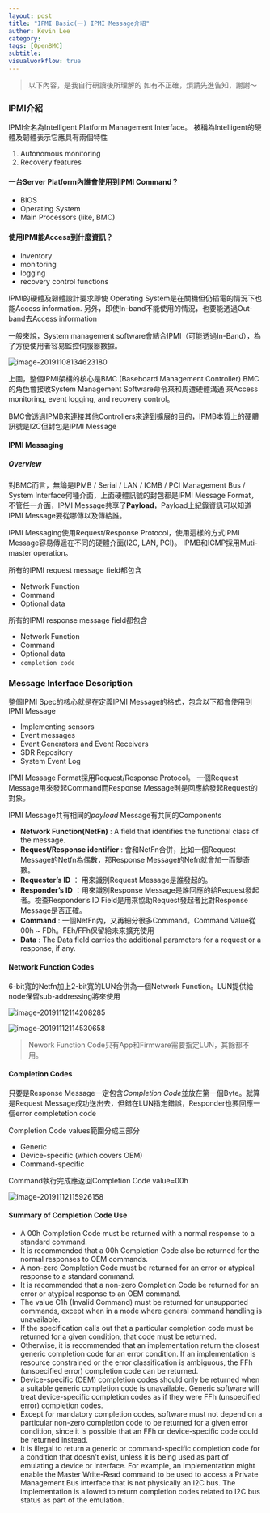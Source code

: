 ```yaml
---
layout: post
title: "IPMI Basic(一) IPMI Message介紹"
auther: Kevin Lee
category: 
tags: [OpenBMC]
subtitle:
visualworkflow: true
---
```


> 以下內容，是我自行研讀後所理解的
> 如有不正確，煩請先進告知，謝謝～

### IPMI介紹

IPMI全名為Intelligent Platform Management Interface。
被稱為Intelligent的硬體及韌體表示它應具有兩個特性

1. Autonomous monitoring
2. Recovery features

#### 一台Server Platform內誰會使用到IPMI Command？

- BIOS
- Operating System
- Main Processors (like, BMC)

#### 使用IPMI能Access到什麼資訊？

- Inventory
- monitoring
- logging
- recovery control functions


IPMI的硬體及韌體設計要求即使 Operating System是在關機但仍插電的情況下也能Access information.
另外，即使In-band不能使用的情況，也要能透過Out-band去Access information

一般來說，System management software會結合IPMI（可能透過In-Band），為了方便使用者容易監控伺服器數據。

![image-20191108134623180]({{site.baseurl}}/img/image-20191108134623180.png)

上圖，整個IPMI架構的核心是BMC (Baseboard Management Controller)
BMC的角色會接收System Management Software命令來和周遭硬體溝通
來Access monitoring, event logging, and recovery control。

BMC會透過IPMB來連接其他Controllers來達到擴展的目的，IPMB本質上的硬體訊號是I2C但封包是IPMI Message

#### IPMI Messaging

##### Overview

對BMC而言，無論是IPMB / Serial / LAN / ICMB / PCI Management Bus / System Interface何種介面，上面硬體訊號的封包都是IPMI Message Format，不管任一介面，IPMI Message共享了**Payload**，Payload上紀錄資訊可以知道IPMI Message要從哪傳以及傳給誰。

IPMI Messaging使用Request/Response Protocol，使用這樣的方式IPMI Message容易傳遞在不同的硬體介面(I2C, LAN, PCI)。
IPMB和ICMP採用Muti-master operation。

所有的IPMI request message field都包含

- Network Function
- Command
- Optional data

所有的IPMI response message field都包含

- Network Function
- Command
- Optional data
- `completion code`

### Message Interface Description

整個IPMI Spec的核心就是在定義IPMI Message的格式，包含以下都會使用到IPMI Message

- Implementing sensors
- Event messages
- Event Generators and Event Receivers
- SDR Repository
- System Event Log

IPMI Message Format採用Request/Response Protocol。
一個Request Message用來發起Command而Response Message則是回應給發起Request的對象。

IPMI Message共有相同的*payload*
Message有共同的Components

- **Network Function(NetFn)** : A field that identifies the functional class of the message.
- **Request/Response identifier** : 會和NetFn合併，比如一個Request Message的Netfn為偶數，那Response Message的Nefn就會加一而變奇數。
- **Requester’s ID** ： 用來識別Request Message是誰發起的。
- **Responder’s ID** ：用來識別Response Message是誰回應的給Request發起者。檢查Responder’s ID Field是用來協助Request發起者比對Response Message是否正確。
- **Command** : 一個NetFn內，又再細分很多Command。Command Value從00h ~ FDh。FEh/FFh保留給未來擴充使用
- **Data** : The Data field carries the additional parameters for a request or a response,
  if any.

#### Network Function Codes

6-bit寬的Netfn加上2-bit寬的LUN合併為一個Network Function。LUN提供給node保留sub-addressing將來使用

![image-20191112114208285]({{site.baseurl}}/img/image-20191112114208285.png)

![image-20191112114530658]({{site.baseurl}}/img/image-20191112114530658.png)

> Nework Function Code只有App和Firmware需要指定LUN，其餘都不用。

#### Completion Codes

只要是Response Message一定包含*Completion Code*並放在第一個Byte。就算是Request Message成功送出去，但錯在LUN指定錯誤，Responder也要回應一個error completetion code

Completion Code values範圍分成三部分

- Generic 
- Device-specific (which covers OEM) 
- Command-specific 

Command執行完成應返回Completion Code value=00h

![image-20191112115926158]({{site.baseurl}}/img/image-20191112115926158.png)



#### Summary of Completion Code Use

- A 00h Completion Code must be returned with a normal response to a standard command. 
- It is recommended that a 00h Completion Code also be returned for the normal responses to OEM commands. 
- A non-zero Completion Code must be returned for an error or atypical response to a standard command. 
- It is recommended that a non-zero Completion Code be returned for an error or atypical response to an OEM command. 
- The value C1h (Invalid Command) must be returned for unsupported commands, except when in a mode where general command handling is unavailable. 
- If the specification calls out that a particular completion code must be returned for a given condition, that code must be returned. 
- Otherwise, it is recommended that an implementation return the closest generic completion code for an error condition. If an implementation is resource constrained or the error classification is ambiguous, the FFh (unspecified error) completion code can be returned. 
- Device-specific (OEM) completion codes should only be returned when a suitable generic completion code is unavailable. Generic software will treat device-specific completion codes as if they were FFh (unspecified error) completion codes. 
- Except for mandatory completion codes, software must not depend on a particular non-zero completion code to be returned for a given error condition, since it is possible that an FFh or device-specific code could be returned instead. 
- It is illegal to return a generic or command-specific completion code for a condition that doesn’t exist, unless it is being used as part of emulating a device or interface. For example, an implementation might enable the Master Write-Read command to be used to access a Private Management Bus interface that is not physically an I2C bus. The implementation is allowed to return completion codes related to I2C bus status as part of the emulation. 



